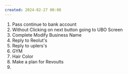 ```yaml
---
created: 2024-02-27 00:08
---
```

1. Pass continue to bank account
2. Without Clicking on next button going to UBO Screen
3. Complete Modify Business Name
4. Reply to Reolut's 
5. Reply to uplers's
6. GYM
7. Hair Color
8. Make a plan for Revoults
9. 